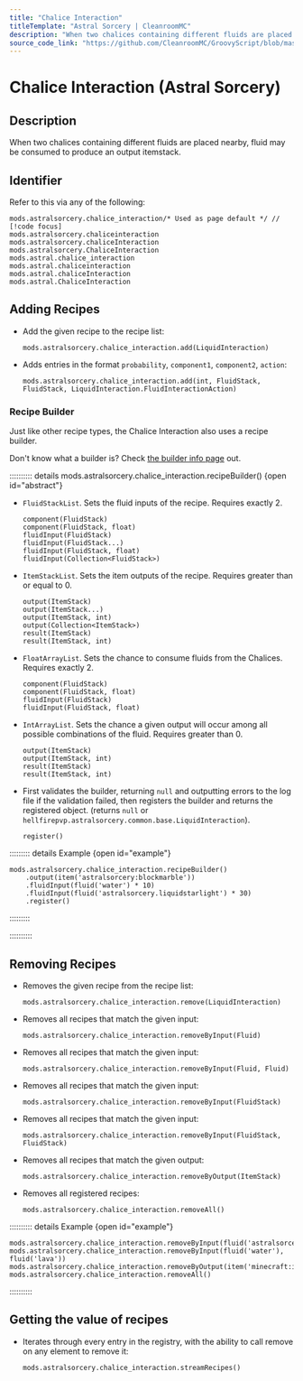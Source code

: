 ```yaml
---
title: "Chalice Interaction"
titleTemplate: "Astral Sorcery | CleanroomMC"
description: "When two chalices containing different fluids are placed nearby, fluid may be consumed to produce an output itemstack."
source_code_link: "https://github.com/CleanroomMC/GroovyScript/blob/master/src/main/java/com/cleanroommc/groovyscript/compat/mods/astralsorcery/ChaliceInteraction.java"
---
```


# Chalice Interaction (Astral Sorcery)

## Description

When two chalices containing different fluids are placed nearby, fluid may be consumed to produce an output itemstack.

## Identifier

Refer to this via any of the following:

```groovy:no-line-numbers {1}
mods.astralsorcery.chalice_interaction/* Used as page default */ // [!code focus]
mods.astralsorcery.chaliceinteraction
mods.astralsorcery.chaliceInteraction
mods.astralsorcery.ChaliceInteraction
mods.astral.chalice_interaction
mods.astral.chaliceinteraction
mods.astral.chaliceInteraction
mods.astral.ChaliceInteraction
```


## Adding Recipes

- Add the given recipe to the recipe list:

    ```groovy:no-line-numbers
    mods.astralsorcery.chalice_interaction.add(LiquidInteraction)
    ```

- Adds entries in the format `probability`, `component1`, `component2`, `action`:

    ```groovy:no-line-numbers
    mods.astralsorcery.chalice_interaction.add(int, FluidStack, FluidStack, LiquidInteraction.FluidInteractionAction)
    ```


### Recipe Builder

Just like other recipe types, the Chalice Interaction also uses a recipe builder.

Don't know what a builder is? Check [the builder info page](../../getting_started/builder.md) out.

:::::::::: details mods.astralsorcery.chalice_interaction.recipeBuilder() {open id="abstract"}
- `FluidStackList`. Sets the fluid inputs of the recipe. Requires exactly 2.

    ```groovy:no-line-numbers
    component(FluidStack)
    component(FluidStack, float)
    fluidInput(FluidStack)
    fluidInput(FluidStack...)
    fluidInput(FluidStack, float)
    fluidInput(Collection<FluidStack>)
    ```

- `ItemStackList`. Sets the item outputs of the recipe. Requires greater than or equal to 0.

    ```groovy:no-line-numbers
    output(ItemStack)
    output(ItemStack...)
    output(ItemStack, int)
    output(Collection<ItemStack>)
    result(ItemStack)
    result(ItemStack, int)
    ```

- `FloatArrayList`. Sets the chance to consume fluids from the Chalices. Requires exactly 2.

    ```groovy:no-line-numbers
    component(FluidStack)
    component(FluidStack, float)
    fluidInput(FluidStack)
    fluidInput(FluidStack, float)
    ```

- `IntArrayList`. Sets the chance a given output will occur among all possible combinations of the fluid. Requires greater than 0.

    ```groovy:no-line-numbers
    output(ItemStack)
    output(ItemStack, int)
    result(ItemStack)
    result(ItemStack, int)
    ```

- First validates the builder, returning `null` and outputting errors to the log file if the validation failed, then registers the builder and returns the registered object. (returns `null` or `hellfirepvp.astralsorcery.common.base.LiquidInteraction`).

    ```groovy:no-line-numbers
    register()
    ```

::::::::: details Example {open id="example"}
```groovy:no-line-numbers
mods.astralsorcery.chalice_interaction.recipeBuilder()
    .output(item('astralsorcery:blockmarble'))
    .fluidInput(fluid('water') * 10)
    .fluidInput(fluid('astralsorcery.liquidstarlight') * 30)
    .register()
```

:::::::::

::::::::::

## Removing Recipes

- Removes the given recipe from the recipe list:

    ```groovy:no-line-numbers
    mods.astralsorcery.chalice_interaction.remove(LiquidInteraction)
    ```

- Removes all recipes that match the given input:

    ```groovy:no-line-numbers
    mods.astralsorcery.chalice_interaction.removeByInput(Fluid)
    ```

- Removes all recipes that match the given input:

    ```groovy:no-line-numbers
    mods.astralsorcery.chalice_interaction.removeByInput(Fluid, Fluid)
    ```

- Removes all recipes that match the given input:

    ```groovy:no-line-numbers
    mods.astralsorcery.chalice_interaction.removeByInput(FluidStack)
    ```

- Removes all recipes that match the given input:

    ```groovy:no-line-numbers
    mods.astralsorcery.chalice_interaction.removeByInput(FluidStack, FluidStack)
    ```

- Removes all recipes that match the given output:

    ```groovy:no-line-numbers
    mods.astralsorcery.chalice_interaction.removeByOutput(ItemStack)
    ```

- Removes all registered recipes:

    ```groovy:no-line-numbers
    mods.astralsorcery.chalice_interaction.removeAll()
    ```

:::::::::: details Example {open id="example"}
```groovy:no-line-numbers
mods.astralsorcery.chalice_interaction.removeByInput(fluid('astralsorcery.liquidstarlight'))
mods.astralsorcery.chalice_interaction.removeByInput(fluid('water'), fluid('lava'))
mods.astralsorcery.chalice_interaction.removeByOutput(item('minecraft:ice'))
mods.astralsorcery.chalice_interaction.removeAll()
```

::::::::::

## Getting the value of recipes

- Iterates through every entry in the registry, with the ability to call remove on any element to remove it:

    ```groovy:no-line-numbers
    mods.astralsorcery.chalice_interaction.streamRecipes()
    ```
